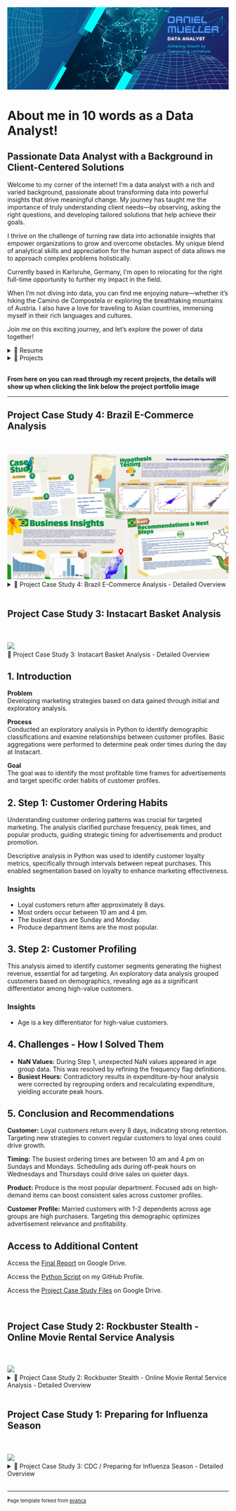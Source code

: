 <link rel="stylesheet" href="styles.css">

<img src="images/Data Analytics 2.png"/>

# About me in 10 words as a Data Analyst!
<h2 class="about-heading">Passionate Data Analyst with a Background in Client-Centered Solutions</h2>

Welcome to my corner of the internet! I’m a data analyst with a rich and varied background, passionate about transforming data into powerful insights that drive meaningful change. My journey has taught me the importance of truly understanding client needs—by observing, asking the right questions, and developing tailored solutions that help achieve their goals.

I thrive on the challenge of turning raw data into actionable insights that empower organizations to grow and overcome obstacles. My unique blend of analytical skills and appreciation for the human aspect of data allows me to approach complex problems holistically.

Currently based in Karlsruhe, Germany, I’m open to relocating for the right full-time opportunity to further my impact in the field.

When I’m not diving into data, you can find me enjoying nature—whether it’s hiking the Camino de Compostela or exploring the breathtaking mountains of Austria. I also have a love for traveling to Asian countries, immersing myself in their rich languages and cultures.

Join me on this exciting journey, and let’s explore the power of data together!
<br>

<details>
  <summary>📃 Resume</summary>
<br>
Experience<br>

Here is a quick overview for you. You can also click the following link to visit my LinkedIn profile for full details about my work history and educational background<br>
<a href="https://www.linkedin.com/in/daniel-müller-profile/">
  <img src="https://img.shields.io/badge/linkedin-%230077B5.svg?&style=for-the-badge&logo=linkedin&logoColor=white" alt="LinkedIn Profile"/>
</a>
<br><br>
Feel free to download my complete resume from<br>
<a href="https://drive.google.com/file/d/1AyPYACmAiGfu91brKuZabJCuLaJeeMuW/view?usp=drive_link/">
  <img src="https://img.shields.io/badge/googledrive-4285F4?style=for-the-badge&logo=googledrive&logoColor=white"/>
</a>
<br><br>
🧑‍💼 Instructor <br>
📆 April 2020 - December 2023<br>
📍 British Culture Academy, Kawaguchi/Japan
<br><br>
Impact: <br>
Increased class enrollment by 30% within one year, launched 10 new classes, and secured a new school partnership, expanding the Academy’s reach and service offerings.<br><br>

🧑‍💼 Nutrition Coach & Sales <br>
📆 July 2013 - December 2018<br>
📍 Sportstudio vitafit GmbH, Dreieich/Germany
<br><br>
Impact: <br>
Achieved a 70% conversion rate of new walk-in clients and established a specialized nutrition course held three times a year, significantly boosting service offerings and client loyalty.
<br><br>
</details>

<details>
  <summary>📁 Projects</summary>
  
Projects

Here is a quick overview for you. You can also click the following link to visit my GitHub profile for more details about the projects I have done so far: 

<a href="https://danielsdata91.github.io/">
  <img src="https://img.shields.io/badge/GitHub-100000?style=for-the-badge&logo=github&logoColor=white" alt="GitHub Profile"/>
</a>
<br><br>

- 👨‍💻 Costum Analyst<br>
  📆 February 2025<br>
  📍 CareerFoundry - Berlin/Germany<br>
  📁 Project Title: Brazil E-Commerce Analysis<br>
  🧰 SKills:<br>
  <img align="left" src="https://img.shields.io/badge/Python-FFD43B?style=for-the-badge&logo=python&logoColor=blue" />
  <img align="left" src="https://img.shields.io/badge/Jupyter-F37626.svg?&style=for-the-badge&logo=Jupyter&logoColor=white" />
  <img align="left" src="https://img.shields.io/badge/Tableau-E97627?style=for-the-badge&logo=Tableau&logoColor=white" />
  <img align="lreft" src="https://img.shields.io/badge/Canva-%2300C4CC.svg?&style=for-the-badge&logo=Canva&logoColor=white" />
  <br><br>

- 👨‍💻 Marketing Analyst<br>
  📆 October 2024<br>
  📍 CareerFoundry - Berlin/Germany<br>
  📁 Project Title: Instacart Basket Analysis<br>
  🧰 SKills:<br>
  <img align="left" src="https://img.shields.io/badge/Python-FFD43B?style=for-the-badge&logo=python&logoColor=blue" />
  <img align="left" src="https://img.shields.io/badge/Jupyter-F37626.svg?&style=for-the-badge&logo=Jupyter&logoColor=white" />
  <img align="left" src="https://img.shields.io/badge/PostgreSQL-316192?style=for-the-badge&logo=postgresql&logoColor=white" />
  <br><br>

- 👨‍💻 Data Analyst<br>
  📆 September 2024<br>
  📍 CareerFoundry - Berlin/Germany<br>
  📁 Project Title: Rockbuster Stealth Analysis<br>
  🧰 Skills:<br>
  <img align="left" src="https://img.shields.io/badge/Tableau-E97627?style=for-the-badge&logo=Tableau&logoColor=white" />
  <img align="left" src="https://img.shields.io/badge/Microsoft_Excel-217346?style=for-the-badge&logo=microsoft-excel&logoColor=white" />
  <img align="left" src="https://img.shields.io/badge/PostgreSQL-316192?style=for-the-badge&logo=postgresql&logoColor=white" />
  <img align="lreft" src="https://img.shields.io/badge/Canva-%2300C4CC.svg?&style=for-the-badge&logo=Canva&logoColor=white" />
  <br><br>

</details>
<br>

**From here on you can read through my recent projects, the details will show up when clicking the link below the project portfolio image**

---
<h2 class="about-heading">Project Case Study 4: Brazil E-Commerce Analysis</h2>
<br><br>
<img src="images/Collage Brazil E-Commerce Analysis.png"/>

<details>
  <summary>📁 Project Case Study 4: Brazil E-Commerce Analysis - Detailed Overview</summary>
  
  <h2 class="about-heading">1. Introduction</h2>

  <p><strong>The Challenge</strong><br>
  I conducted a detailed data analysis in Python to generate valuable insights that supported the marketing team in developing a Franchise Program.</p>

  <p><strong>The Process</strong><br>
  Utilized Python to explore and analyze multiple datasets, applying complex functions to assess marketing performance and answer critical business questions. Conducted insightful analyses to test hypotheses.</p>

  <p><strong>Goal</strong><br>
  Identified top-performing products by evaluating revenue, quantity sold, and average review scores. Assessed shipping performance and analyzed high-lifetime-value customers. These insights informed a data-driven approach to initiate the development of a Franchise Program in the western regions of Brazil.</p>

  <h2 class="about-heading">2. Hypothesis Testing</h2>
  <p>I began exploring the relationship between the variables to test my hypothesis. Early on, I noticed that there appeared to be a relationship; however, the nature of this relationship could not be fully captured through exploratory data analysis (EDA) alone. Therefore, I decided to apply a more advanced analytical approach—linear regression analysis—to better understand the relationship. Unfortunately, the regression model proved to be less suitable than expected for capturing the complexity of the data.</p>
  <p>Recognizing that a linear approach might not be sufficient, I took additional steps to uncover further insights. I turned to cluster analysis, which helped identify distinct patterns within the data. The clustering revealed groups of observations with different shipping behaviors, suggesting that the relationship between shipping days and shipping duration is not uniform across all data points. This segmentation provided valuable insights into different shipping performance categories, such as early deliveries, standard on-time shipments, and delayed orders. These insights could be leveraged to improve logistics processes and better manage customer expectations.
</p>

  <h3>Business Insights</h3>
<p>Understanding the difference between actual shipping arrival dates and estimated shipping dates provides valuable insights into shipping performance. It helps identify potential delays and ensures that delivery processes can be optimized. Additionally, locating high-lifetime-value customers allows businesses to uncover new potential sales regions. Identifying the most profitable product categories per order further supports efforts to enhance product performance in underdeveloped markets, such as the western regions of Brazil. This could present an.</p>
  <p>To uncover these insights, I conducted a detailed analysis using Python. This involved identifying the top product categories based on average revenue per order, evaluating shipping performance, and pinpointing customers with the highest lifetime value. These findings can guide data-driven decisions to optimize logistics, expand into new markets, and enhance product distribution strategies.
Does this version capture what you had in mind? Let me know if you'd like any adjustments.
</p>

  <h2 class="about-heading">3. Challenges & Limitations</h2>
  <p>This analysis aimed to identify customer segments generating the highest revenue, essential for ad targeting. An exploratory data analysis grouped customers based on demographics, revealing age as a significant differentiator among high-value customers.</p>

  <h3>Challenge 1</h3>
  <ul>
    <li>One of the main challenges I faced was my initial expectation that the data would reveal a clear relationship between the variables, confirming my hypothesis. When this expected relationship did not emerge, it was difficult to accept that my hypothesis might not be supported.

I overcame this challenge by stepping back and reassessing my approach. I realized that not rejecting the null hypothesis is also a valuable result. It can indicate that the assumed relationship may not exist or may be more complex than anticipated. This understanding opened the door to further investigations, encouraging me to explore alternative factors and relationships within the data.</li>
  </ul>

  <h3>Challenge 2</h3>
  <ul>
    <li>Another challenge was more technical. I found it difficult to recreate the same or similar visualizations in Tableau as I had initially produced in Python. Some custom plots and detailed adjustments were not as easily achievable in Tableau.

I resolved this by simplifying the visualizations in Tableau and focusing more on providing clear explanations and context. This approach ensured that my insights were still effectively communicated, even if the visual output differed from my Python work.</li>
  </ul>

  <h2 class="about-heading">4. Recommendations & Next Steps</h2>

  <h3>Recommendations</h3>
  <ul>
  <p><strong>1:</strong> Focus on High-Value States: Prioritize expanding in São Paulo, Rio de Janeiro, and Minas Gerais due to high revenue potential.</p>
  <p><strong>2:</strong> Leverage High Lifetime Value Customers: Engage top customers in Praia Grande, Niterói, and Belo Horizonte with loyalty programs and targeted offers.</p>
  <p><strong>3:</strong> Optimize Top-Selling Categories: Strengthen product offerings in Bed Bath Table, Computers Accessories, and Health Beauty categories.</p>
  <p><strong>4:</strong> Improve Delivery Communication: Capitalize on early deliveries by promoting reliable and fast delivery as a competitive advantage.</p>
  <p><strong>5:</strong> Maintain Customer Satisfaction: Continue focusing on product quality and service to maintain positive reviews and strengthen customer loyalty.</p>
  <p><strong>6:</strong> Explore Seasonal Promotions: Investigate causes of sales dips in June-July and develop promotional campaigns to counteract this trend.</p>

  <h2>Next Steps</h2>
  <ul>
  <p><strong>Detailed Market Analysis:</strong> Conduct a deeper regional analysis focusing on customer preferences and local competition.</p>
  <p><strong>Customer Retention Strategies:</strong> Implement targeted marketing campaigns and loyalty programs for high-value customers.</p>
  <p><strong>Operational Efficiency::</strong> Investigate logistics partners and processes to maintain or improve early delivery performance.</p>
  <p><strong>Product Expansion:</strong> Evaluate the potential for expanding high-performing categories into underpenetrated regions.</p>
  <p><strong>Seasonality Research:</strong> Further investigate the June-July sales dip to determine underlying causes and refine promotional strategies accordingly.</p>
  
  <h2 class="about-heading">Access to Additional Content</h2>
  <p>Access the <a href="https://Brazil E_Commerce_Analysis.ipynb>Python Script</a> on my GitHub Profile.</p>
  <p>Access the <a href="https://drive.google.com/file/d/1xqplsiywyXzsuqX2Yj2TAv9MOJSY7_Wk/view?usp=drive_link>Final Report">Project Case Study Files</a> on Google Drive.</p>
  
</details>
<br>

<h2 class="about-heading">Project Case Study 3: Instacart Basket Analysis</h2>
<br><br>
<img src="images/Collage Case Study Instacart.png"/>

</details>
  <summary>📁 Project Case Study 3: Instacart Basket Analysis - Detailed Overview</summary>
  
  <h2 class="about-heading">1. Introduction</h2>

  <p><strong>Problem</strong><br>
  Developing marketing strategies based on data gained through initial and exploratory analysis.</p>

  <p><strong>Process</strong><br>
  Conducted an exploratory analysis in Python to identify demographic classifications and examine relationships between customer profiles. Basic aggregations were performed to determine peak order times during the day at Instacart.</p>

  <p><strong>Goal</strong><br>
  The goal was to identify the most profitable time frames for advertisements and target specific order habits of customer profiles.</p>

  <h2 class="about-heading">2. Step 1: Customer Ordering Habits</h2>
  <p>Understanding customer ordering patterns was crucial for targeted marketing. The analysis clarified purchase frequency, peak times, and popular products, guiding strategic timing for advertisements and product promotion.</p>
  <p>Descriptive analysis in Python was used to identify customer loyalty metrics, specifically through intervals between repeat purchases. This enabled segmentation based on loyalty to enhance marketing effectiveness.</p>

  <h3>Insights</h3>
  <ul>
    <li>Loyal customers return after approximately 8 days.</li>
    <li>Most orders occur between 10 am and 4 pm.</li>
    <li>The busiest days are Sunday and Monday.</li>
    <li>Produce department items are the most popular.</li>
  </ul>

  <h2 class="about-heading">3. Step 2: Customer Profiling</h2>
  <p>This analysis aimed to identify customer segments generating the highest revenue, essential for ad targeting. An exploratory data analysis grouped customers based on demographics, revealing age as a significant differentiator among high-value customers.</p>

  <h3>Insights</h3>
  <ul>
    <li>Age is a key differentiator for high-value customers.</li>
  </ul>

  <h2 class="about-heading">4. Challenges - How I Solved Them</h2>
  <ul>
    <li><strong>NaN Values:</strong> During Step 1, unexpected NaN values appeared in age group data. This was resolved by refining the frequency flag definitions.</li>
    <li><strong>Busiest Hours:</strong> Contradictory results in expenditure-by-hour analysis were corrected by regrouping orders and recalculating expenditure, yielding accurate peak hours.</li>
  </ul>

  <h2 class="about-heading">5. Conclusion and Recommendations</h2>
  <p><strong>Customer:</strong> Loyal customers return every 8 days, indicating strong retention. Targeting new strategies to convert regular customers to loyal ones could drive growth.</p>
  <p><strong>Timing:</strong> The busiest ordering times are between 10 am and 4 pm on Sundays and Mondays. Scheduling ads during off-peak hours on Wednesdays and Thursdays could drive sales on quieter days.</p>
  <p><strong>Product:</strong> Produce is the most popular department. Focused ads on high-demand items can boost consistent sales across customer profiles.</p>
  <p><strong>Customer Profile:</strong> Married customers with 1-2 dependents across age groups are high purchasers. Targeting this demographic optimizes advertisement relevance and profitability.</p>

  <h2 class="about-heading">Access to Additional Content</h2>
  <p>Access the <a href="https://docs.google.com/spreadsheets/d/14rczGgmBJOYZWz8Xh7ZP6FYDQdYgK3tb/edit?usp=drive_link&ouid=102970833740850606782&rtpof=true&sd=true">Final Report</a> on Google Drive.</p>
  <p>Access the <a href="https://github.com/DanielsData91/Instacart-Basket-Analysis">Python Script</a> on my GitHub Profile.</p>
  <p>Access the <a href="https://drive.google.com/file/d/1EoxlccECVwob6XTRJlb8JcdDoxHbz4GC/view?usp=drive_link">Project Case Study Files</a> on Google Drive.</p>

</details>
<br>

<h2 class="about-heading">Project Case Study 2: Rockbuster Stealth - Online Movie Rental Service Analysis</h2>
<br><br>
<img src="images/Collage Case Study Rockbuster.png"/>

<details>
  <summary>📁 Project Case Study 2: Rockbuster Stealth - Online Movie Rental Service Analysis - Detailed Overview</summary>

  <h2 class="about-heading">1. Introduction</h2>

  <p><strong>The Challenge</strong><br>
  Conduct detailed data analysis to generate actionable insights that support the Business Intelligence team in crafting a strategic launch plan for an online rental service.</p>

  <p><strong>The Process</strong><br>
  Utilized PostgreSQL to explore and analyze multiple datasets, executing complex functions to assess sales performance. Applied geospatial analysis to pinpoint high-lifetime-value customers and performed descriptive statistics with targeted filters to identify the most profitable countries and customer segments.</p>

  <p><strong>The Goal</strong><br>
  Define potential markets for the online rental service by evaluating sales contributions across countries, analyzing movie genres for performance, and identifying high-lifetime-value customers. These insights informed a data-driven strategy to optimize the service launch and maximize profitability.</p>

  <h2 class="about-heading">2. Business Insights and How I Identified Them</h2>

  <p>I began with a thorough statistical analysis to determine the top-performing genres and ratings, using aggregated metrics to identify content categories with the highest engagement and revenue potential. By pinpointing these profitable genres, I provided Rockbuster with targeted recommendations for expanding their digital library, focusing on high-demand content that aligns with customer preferences and maximizes potential ROI.</p>

  <p>The next step involved analyzing customer geolocation data to identify and prioritize high-value regions. Leveraging advanced grouping and filtering functions in PostgreSQL, I segmented customers based on lifetime value and created a detailed geospatial map in Tableau. This visualization revealed key geographic markets and hotspots for high-lifetime-value customers, equipping Rockbuster with actionable insights into not only what content is in demand but also where to direct targeted marketing efforts for optimized growth.</p>

  <h2 class="about-heading">3. Conclusion and Recommendations</h2>

  <p><strong>Movie</strong><br>
  Prioritize adding movies with high-demand MPAA ratings (PG-13, PG, R) to the streaming service, and regularly monitor shifts in rating preferences to keep the content library relevant and appealing.</p>

  <p><strong>Location</strong><br>
  Given that Asia contributes 40% of total revenue, maintain targeted marketing efforts to sustain strong performance in this key region. Additionally, invest in marketing initiatives in underperforming regions to increase overall market share and diversify revenue sources.</p>

  <p><strong>Customer</strong><br>
  Launch social media campaigns and loyalty programs, such as lotteries or rewards, for high-LTV countries like Reunion, the USA, Brazil, and top global customers to boost long-term customer value and encourage repeat engagement.</p>

  <p><strong>Online Catalog</strong><br>
  Expand the online catalog with movies from popular genres like Sports, Sci-Fi, and Animation, and prioritize promoting these genres on the website to enhance visibility and drive engagement.</p>

  <h2 class="about-heading">Access to Additional Content</h2>

  <p>Access the <a href="https://github.com/DanielsData91/Rockbuster-Stealth-Project/tree/main/SQL%20Code">SQL Code Section</a> on my GitHub Profile.</p>
  <p>Access the <a href="https://drive.google.com/file/d/1V3kQ9nkyfYVaXbztePThmmGVTzqdR1q3/view?usp=drive_link">Project Case Study Files</a> on Google Drive.</p>

</details>
<br>

<h2 class="about-heading">Project Case Study 1: Preparing for Influenza Season</h2>
<br><br>
<img src="images/Collage Case Study CDC.png"/>

<details>
  <summary>📁 Project Case Study 3: CDC / Preparing for Influenza Season - Detailed Overview</summary>
  
  <h2 class="about-heading">1. Introduction</h2>

  <p><strong>Problem</strong><br>
  Each year, the USA faces a challenging influenza season with rising infection rates, especially among the growing elderly population. To manage this effectively, staffing agencies must strategically allocate healthcare workers to hospitals in states projected to have the highest influenza-related mortality rates in the coming year.</p>

  <p><strong>Analysis Approach</strong><br>
  Used descriptive analysis to identify the most vulnerable groups and assess the demographic impact of influenza, highlighting high-risk populations. Mapped geographic regions with the highest mortality rates and identified seasonal patterns in influenza outbreaks to predict peak periods. Analyzed correlations between mortality rates and vulnerable population segments, enabling precise forecasting for effective resource allocation.</p>

  <p><strong>Targeted Distribution Strategy</strong><br>
  The objective was to pinpoint the U.S. regions most in need of support during the influenza season, ensuring optimal medical staff distribution for maximum impact. By forecasting high-risk areas and vulnerable populations, this approach supports efficient staffing decisions and improved preparedness for the upcoming influenza season.</p>

  <h2 class="about-heading">2. Approach - Staff Distribution</h2>

  <p><strong>WHO - Individuals over 65 years</strong><br>
  Conducted a descriptive analysis to quantify the composition of influenza-related mortality rates across age groups, revealing that individuals over 65 are most vulnerable—confirming key assumptions for the staffing agency. These findings allow the agency to prioritize resources and tailor staffing levels based on age-related risk.</p>

  <p><strong>WHERE - Southern Region of the USA</strong><br>
  By identifying geographic locations with concentrated populations of vulnerable individuals using geospatial analysis, the agency gains clear, data-backed guidance on where to allocate medical staff for the greatest impact. This insight enables strategic workforce deployment.</p>

  <p><strong>WHEN - November to April</strong><br>
  Historical trend analysis of seasonal influenza patterns visualized in a line graph allows the agency to predict peak infection periods. Armed with this predictive insight, the agency can deploy staff ahead of peak times, maximizing readiness and reducing patient overload, ultimately enhancing the efficiency and effectiveness of its services.</p>

  <h2 class="about-heading">3. Conclusion and Recommendations</h2>

  <p><strong>Implement a Localized Vaccine Campaign</strong><br>
  Target states with higher death counts among vulnerable groups to maximize immunization efforts. A focused vaccination drive could lower infection rates by approximately 20% in high-risk areas, improving seasonal readiness.</p>

  <p><strong>Launch an Educational Campaign</strong><br>
  Develop presentations and public events to highlight influenza risks and the critical importance of vaccinations, aiming to increase vaccination uptake among vulnerable populations by at least 30%. This initiative can enhance community awareness and reduce seasonal infection rates.</p>

  <p><strong>Conduct a Staff and Patient Survey</strong><br>
  Distribute surveys to gather insights from medical staff and patients regarding their influenza season experiences. Analyzing these responses will inform future staffing models and improve resource allocation strategies, potentially increasing efficiency in staff deployment by 25% based on informed feedback.</p>

  <h2 class="about-heading">Access to Additional Content</h2>
  <p>Access the <a href="https://public.tableau.com/shared/YQ6WCNN4P?:display_count=n&:origin=viz_share_link">Dashboard</a> on my Tableau Profile.</p>
  <p>Access the <a href="https://drive.google.com/file/d/1yu3zcjjm7o2ihsS3ddsNmiHr2e7kxUJl/view?usp=drive_link">Project Case Study Files</a> on Google Drive.</p>

</details>
<br>

---
<p style="font-size:11px">Page template forked from <a href="https://github.com/evanca/quick-portfolio">evanca</a></p>
<!-- Remove above link if you don't want to attibute -->
